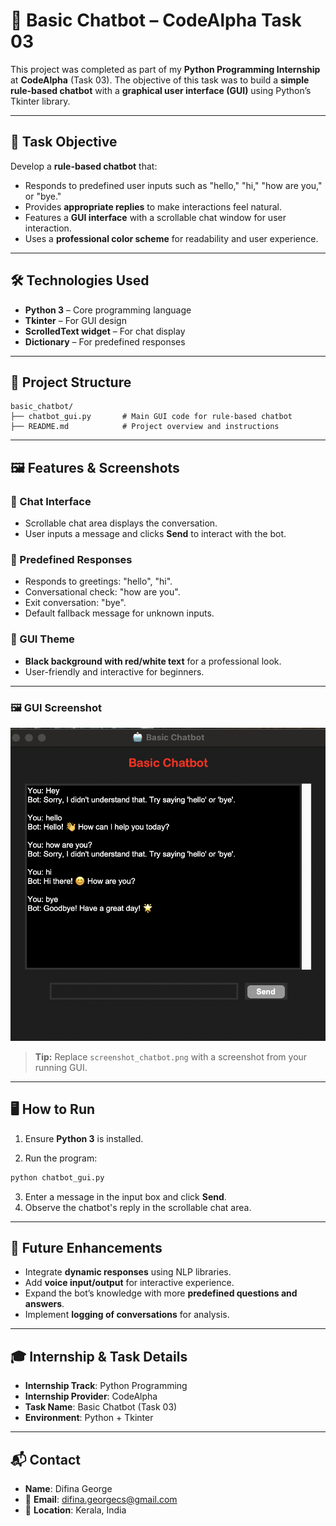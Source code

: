 # 🤖 Basic Chatbot – CodeAlpha Task 03

This project was completed as part of my **Python Programming Internship** at **CodeAlpha** (Task 03).
The objective of this task was to build a **simple rule-based chatbot** with a **graphical user interface (GUI)** using Python’s Tkinter library.

---

## 📌 Task Objective

Develop a **rule-based chatbot** that:

* Responds to predefined user inputs such as "hello," "hi," "how are you," or "bye."
* Provides **appropriate replies** to make interactions feel natural.
* Features a **GUI interface** with a scrollable chat window for user interaction.
* Uses a **professional color scheme** for readability and user experience.

---

## 🛠️ Technologies Used

* **Python 3** – Core programming language
* **Tkinter** – For GUI design
* **ScrolledText widget** – For chat display
* **Dictionary** – For predefined responses

---

## 📁 Project Structure

```
basic_chatbot/
├── chatbot_gui.py       # Main GUI code for rule-based chatbot
├── README.md            # Project overview and instructions
```

---

## 🖼️ Features & Screenshots

### 🔹 Chat Interface

* Scrollable chat area displays the conversation.
* User inputs a message and clicks **Send** to interact with the bot.

### 🔹 Predefined Responses

* Responds to greetings: "hello", "hi".
* Conversational check: "how are you".
* Exit conversation: "bye".
* Default fallback message for unknown inputs.

### 🔹 GUI Theme

* **Black background with red/white text** for a professional look.
* User-friendly and interactive for beginners.

---

### 🖼️ GUI Screenshot

![Basic Chatbot GUI](SS.png)

> **Tip:** Replace `screenshot_chatbot.png` with a screenshot from your running GUI.

---

## 🖥️ How to Run

1. Ensure **Python 3** is installed.

2. Run the program:

```bash
python chatbot_gui.py
```

3. Enter a message in the input box and click **Send**.
4. Observe the chatbot's reply in the scrollable chat area.

---

## 🔧 Future Enhancements

* Integrate **dynamic responses** using NLP libraries.
* Add **voice input/output** for interactive experience.
* Expand the bot’s knowledge with more **predefined questions and answers**.
* Implement **logging of conversations** for analysis.

---

## 🎓 Internship & Task Details

* **Internship Track**: Python Programming
* **Internship Provider**: CodeAlpha
* **Task Name**: Basic Chatbot (Task 03)
* **Environment**: Python + Tkinter

---

## 📬 Contact

* **Name**: Difina George
* 📧 **Email**: [difina.georgecs@gmail.com](mailto:difina.georgecs@gmail.com)
* 📍 **Location**: Kerala, India
